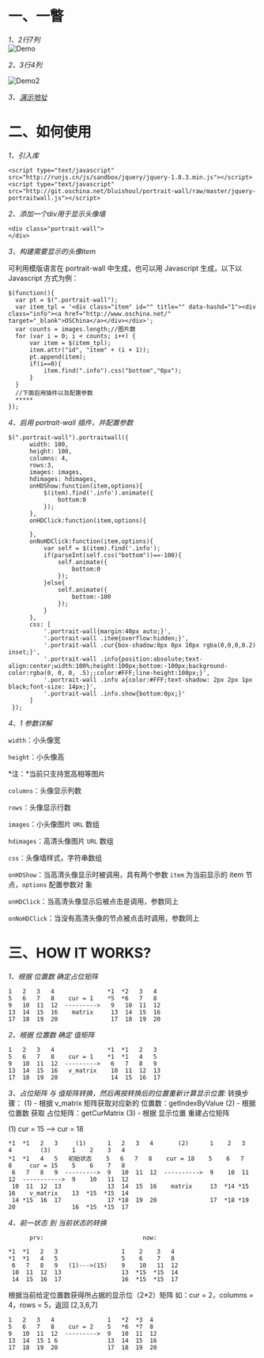 # 一、一瞥

*1、2行7列*  
![Demo][1]

*2、3行4列*  

![Demo2][2] 

*3、[演示地址][3]*

# 二、如何使用

*1、引入库*

    <script type="text/javascript" src="http://runjs.cn/js/sandbox/jquery/jquery-1.8.3.min.js"></script>
	<script type="text/javascript" src="http://git.oschina.net/bluishoul/portrait-wall/raw/master/jquery-portraitwall.js"></script>

    
*2、添加一个div用于显示头像墙*  

	<div class="portrait-wall">
    </div>

*3、构建需要显示的头像item*

可利用模版语言在 portrait-wall 中生成，也可以用 Javascript 生成，以下以 Javascript 方式为例：
	
    $(function(){
      var pt = $(".portrait-wall");
      var item_tpl = '<div class="item" id="" title="" data-hashd="1"><div class="info"><a href="http://www.oschina.net/" target="_blank">OSChina</a></div></div>';
      var counts = images.length;//图片数
      for (var i = 0; i < counts; i++) {
          var item = $(item_tpl);
          item.attr("id", "item" + (i + 1));
          pt.append(item);
          if(i==0){
              item.find(".info").css("bottom","0px");
          }
      }
      //下面启用插件以及配置参数
      *****
    });

*4、启用 portrait-wall 插件，并配置参数*

    $(".portrait-wall").portraitwall({
          width: 100,
          height: 100,
          columns: 4,
          rows:3,
          images: images,
          hdimages: hdimages,
          onHDShow:function(item,options){
              $(item).find('.info').animate({
                  bottom:0
              });
          },
          onHDClick:function(item,options){
              
          },
          onNoHDClick:function(item,options){
              var self = $(item).find('.info');
              if(parseInt(self.css("bottom"))==-100){
                  self.animate({
                      bottom:0
                  });
              }else{
                  self.animate({
                      bottom:-100
                  });
              }
          },
          css: [
              '.portrait-wall{margin:40px auto;}',
              '.portrait-wall .item{overflow:hidden;}',
              '.portrait-wall .cur{box-shadow:0px 0px 10px rgba(0,0,0,0.2) inset;}',
              '.portrait-wall .info{position:absolute;text-align:center;width:100%;height:100px;bottom:-100px;background-color:rgba(0, 0, 0, .5);;color:#FFF;line-height:100px;}',
              '.portrait-wall .info a{color:#FFF;text-shadow: 2px 2px 1px black;font-size: 14px;}',
              '.portrait-wall .info.show{bottom:0px;}'
          ]
 	 });

*4、1 参数详解*  

`width`：小头像宽  

`height`：小头像高  

*注：*当前只支持宽高相等图片  

`columns`：头像显示列数

`rows`：头像显示行数  

`images`：小头像图片 `URL` 数组  

`hdimages`：高清头像图片 `URL` 数组  

`css`：头像墙样式，字符串数组  

`onHDShow`：当高清头像显示时被调用，具有两个参数 `item` 为当前显示的 item 节点，`options` 配置参数对  象

`onHDClick`：当高清头像显示后被点击是调用，参数同上  

`onNoHDClick`：当没有高清头像的节点被点击时调用，参数同上 

# 三、HOW IT WORKS?

*1、根据 位置数 确定占位矩阵*

    1   2   3   4               *1  *2   3   4
    5   6   7   8    cur = 1    *5  *6   7   8
    9   10  11  12  --------->   9   10  11  12
    13  14  15  16	  matrix     13  14  15  16
    17  18  19  20               17  18  19  20
			
*2、根据 位置数 确定 值矩阵*

    1   2   3   4               *1  *1   2   3
    5   6   7   8    cur = 1    *1  *1   4   5
    9   10  11  12  --------->   6   7   8   9
    13  14  15  16	 v_matrix    10  11  12  13
    17  18  19  20               14  15  16  17

*3、占位矩阵 与 值矩阵转换，然后再按转换后的位置重新计算显示位置:*
			转换步骤：
			(1) - 根据 v_matrix 矩阵获取对应新的 位置数：getIndexByValue
			(2) - 根据 位置数 获取 占位矩阵：getCurMatrix
			(3) - 根据 显示位置 重建占位矩阵

(1) cur = 15 --> cur = 18

    *1  *1   2   3     (1)      1   2   3   4		(2)      1    2   3   4 	   (3)      1    2    3   4 
    *1  *1   4   5   初始状态    5   6   7   8    cur = 18    5    6   7   8	 cur = 15    5    6    7   8
     6   7   8   9  --------->  9   10  11  12  ---------->  9    10  11  12  ----------->  9    10   11  12
     10  11  12  13             13  14  15  16	  matrix     13  *14 *15  16	v_matrix    13  *15  *15  14
     14 *15  16  17             17 *18  19  20               17  *18 *19  20                16  *15  *15  17

*4、前一状态 到 当前状态的转换*

          prv: 							  now:

    *1  *1   2   3                  1    2    3   4 
    *1  *1   4   5                  5    6    7   8
     6   7   8   9   (1)--->(15)    9    10   11  12
     10  11  12  13                 13  *15  *15  14
     14  15  16  17                 16  *15  *15  17

根据当前给定位置数获得所占据的显示位（2*2）矩阵 如：cur = 2，columns = 4，rows = 5，返回 [2,3,6,7]

    1   2   3   4               1   *2  *3  4
    5   6   7   8    cur = 2    5   *6  *7  8
    9   10  11  12  --------->  9   10  11  12
    13  14  15 1 6              13  14  15  16
    17  18  19  20              17  18  19  20

  [1]: http://git.oschina.net/bluishoul/portrait-wall/raw/master/res/demo.png
  [2]: http://git.oschina.net/bluishoul/portrait-wall/raw/master/res/demo2.png
  [3]: http://sandbox.runjs.cn/show/oxynfmff
